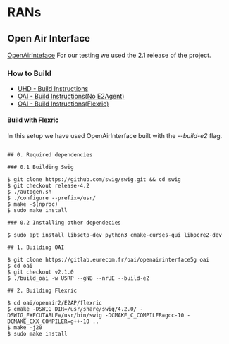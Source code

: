# RANs

## Open Air Interface 
[OpenAirInteface](oai/README.md)
For our testing we used the 2.1 release of the project.
### How to Build

+ [UHD - Build Instructions](https://files.ettus.com/manual/page_build_guide.html)
+ [OAI - Build Instructions(No E2Agent)](https://gitlab.eurecom.fr/oai/openairinterface5g/-/blob/develop/doc/BUILD.md)
+ [OAI - Build Instructions(Flexric)](https://gitlab.eurecom.fr/oai/openairinterface5g/-/blob/develop/openair2/E2AP/README.md)

#### Build with Flexric
In this setup we have used OpenAirInterface built with the _--build-e2_ flag.
```shell

## 0. Required dependencies

### 0.1 Building Swig

$ git clone https://github.com/swig/swig.git && cd swig
$ git checkout release-4.2
$ ./autogen.sh
$ ./configure --prefix=/usr/
$ make -$(nproc)
$ sudo make install

### 0.2 Installing other dependecies

$ sudo apt install libsctp-dev python3 cmake-curses-gui libpcre2-dev

## 1. Building OAI

$ git clone https://gitlab.eurecom.fr/oai/openairinterface5g oai
$ cd oai
$ git checkout v2.1.0
$ ./build_oai -w USRP --gNB --nrUE --build-e2 

## 2. Building Flexric

$ cd oai/openair2/E2AP/flexric
$ cmake -DSWIG_DIR=/usr/share/swig/4.2.0/ -DSWIG_EXECUTABLE=/usr/bin/swig -DCMAKE_C_COMPILER=gcc-10 -DCMAKE_CXX_COMPILER=g++-10 ..
$ make -j20
$ sudo make install 

```
